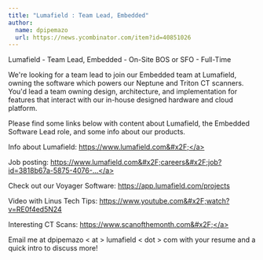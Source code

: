 ```yaml
---
title: "Lumafield : Team Lead, Embedded"
author:
  name: dpipemazo
  url: https://news.ycombinator.com/item?id=40851026
---
```

Lumafield - Team Lead, Embedded - On-Site BOS or SFO - Full-Time

We&#x27;re looking for a team lead to join our Embedded team at Lumafield, owning the software which powers our Neptune and Triton CT scanners. You&#x27;d lead a team owning design, architecture, and implementation for features that interact with our in-house designed hardware and cloud platform.

Please find some links below with content about Lumafield, the Embedded Software Lead role, and some info about our products.

Info about Lumafield: <a href="https:&#x2F;&#x2F;www.lumafield.com&#x2F;" rel="nofollow">https:&#x2F;&#x2F;www.lumafield.com&#x2F;</a>

Job posting: <a href="https:&#x2F;&#x2F;www.lumafield.com&#x2F;careers&#x2F;job?id=3818b67a-5875-4076-b373-eaba338d87df" rel="nofollow">https:&#x2F;&#x2F;www.lumafield.com&#x2F;careers&#x2F;job?id=3818b67a-5875-4076-...</a>

Check out our Voyager Software: <a href="https:&#x2F;&#x2F;app.lumafield.com&#x2F;projects" rel="nofollow">https:&#x2F;&#x2F;app.lumafield.com&#x2F;projects</a>

Video with Linus Tech Tips: <a href="https:&#x2F;&#x2F;www.youtube.com&#x2F;watch?v=RE0f4ed5N24" rel="nofollow">https:&#x2F;&#x2F;www.youtube.com&#x2F;watch?v=RE0f4ed5N24</a>

Interesting CT Scans: <a href="https:&#x2F;&#x2F;www.scanofthemonth.com&#x2F;" rel="nofollow">https:&#x2F;&#x2F;www.scanofthemonth.com&#x2F;</a>

Email me at dpipemazo &lt; at &gt; lumafield &lt; dot &gt; com with your resume and a quick intro to discuss more!
